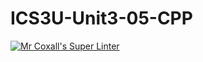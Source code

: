 # ICS3U-Unit3-05-CPP

[![Mr Coxall's Super Linter](https://github.com/Troy-Appleby/ICS3UR-Unit1-02-cpp/workflows/Mr%20Coxall's%20Super%20Linter/badge.svg)](https://github.com/Troy-Appleby/ICS3UR-Unit1-02-cpp/actions/)
